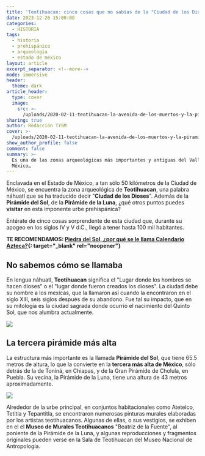 ```yaml
---
title: 'Teotihuacan: cinco cosas que no sabías de la "Ciudad de los Dioses"'
date: 2023-12-26 15:00:00
categories:
  - HISTORIA
tags:
  - historia
  - prehispánico
  - arqueología
  - estado de mexico
layout: article
excerpt_separator: <!--more-->
mode: immersive
header:
  theme: dark
article_header:
  type: cover
  image:
    src: >-
      /uploads/2020-02-11-teotihuacan-la-avenida-de-los-muertos-y-la-piramide-del-sol.jpeg
sharing: true
author: Redacción TYSM
cover: >-
  /uploads/2020-02-11-teotihuacan-la-avenida-de-los-muertos-y-la-piramide-del-sol.jpeg
show_author_profile: false
comment: false
summary: >-
  Es una de las zonas arqueológicas más importantes y antiguas del Valle de
  México…
---
```

Enclavada en el Estado de México, a tan sólo 50 kilómetros de la Ciudad de México, se encuentra la zona arqueológica de **Teotihuacan**, una palabra náhuatl que se ha traducido decir "**Ciudad de los Dioses**". Además de la **Pirámide del Sol**, de la **Pirámide de la Luna**, ¿qué otros puntos puedes **visitar** en esta imponente urbe prehispánica?

Entérate de cinco cosas sorprendente de esta ciudad que, durante su apogeo en los siglos IV y V d.C., llegó a tener hasta 100 mil habitantes.

**TE RECOMENDAMOS: [Piedra del Sol, ¿por qué se le llama Calendario Azteca?](https://blog.tonoysumariachi.com/historia/2022/08/26/piedra-del-sol-por-que-se-le-llama-calendario-azteca.html){: target="_blank" rel="noopener"}**

## No sabemos cómo se llamaba

En lengua náhuatl,&nbsp;**Teotihuacan** significa el "Lugar donde los hombres se hacen dioses" o el "lugar donde fueron creados los dioses". La ciudad debe su nombre a los mexicas, que la llamaron así cuando la encontraron en el siglo XIII, seis siglos después de su abandono. Fue tal su impacto, que en su mitología es la ciudad sagrada donde ocurrió el nacimiento del Quinto Sol, que nos alumbra actualmente.

![](https://upload.wikimedia.org/wikipedia/commons/1/18/Teotihuacan_opacic.jpg)

## La tercera pirámide más alta

La estructura más importante es la llamada **Pirámide del Sol**, que tiene 65.5 metros de altura, lo que la convierte en la **tercera más alta de México**, sólo detrás de la de Toniná, en Chiapas, y de la Gran Pirámide de Cholula, en Puebla. Su vecina, la Pirámide de la Luna, tiene una altura de 43 metros aproximadamente.

![](https://upload.wikimedia.org/wikipedia/commons/thumb/c/cc/Pyramid_of_the_Sun_-_Teotihuacan_-_panoramio.jpg/1024px-Pyramid_of_the_Sun_-_Teotihuacan_-_panoramio.jpg)

Alrededor de la urbe principal, en conjuntos habitacionales como Atetelco, Tetitla y Tepantitla, se encontraron numerosas pinturas murales elaboradas por los artistas teotihuacanos. Algunas de ellas, o sus vestigios, se exhiben en el el **Museo de Murales Teotihuacanos**&nbsp;"Beatriz de la Fuente", al poniente de la Pirámide de la Luna, y algunas reproducciones y fragmentos originales pueden verse en la Sala de Teotihuacan del Museo Nacional de Antropología.

​​​​